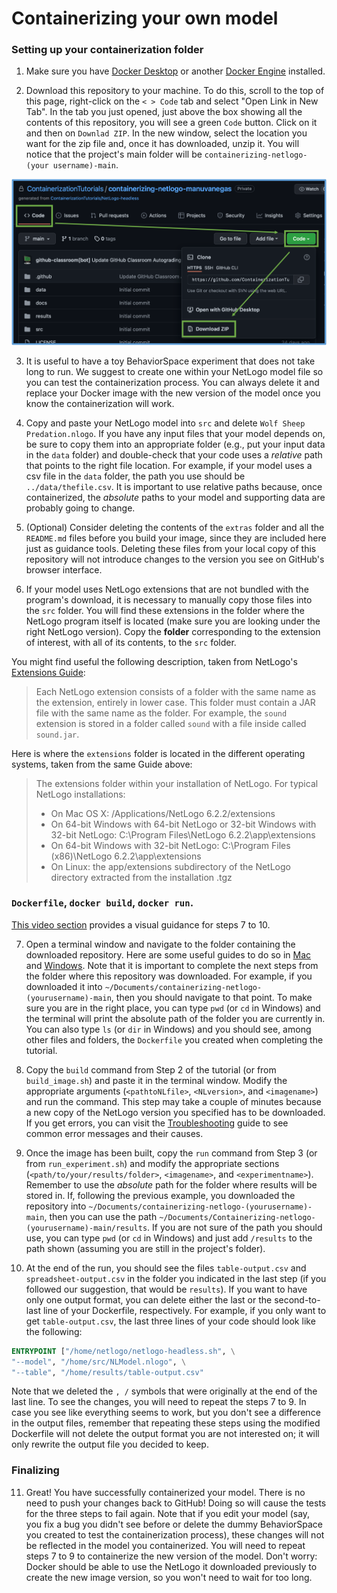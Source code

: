 # Containerizing your own model



### Setting up your containerization folder

 1. Make sure you have [Docker Desktop](https://www.docker.com/products/docker-desktop) or another [Docker Engine](https://docs.docker.com/engine/install/) installed.

 2. Download this repository to your machine. To do this, scroll to the top of this page, right-click on the `< > Code` tab and select "Open Link in New Tab". In the tab you just opened, just above the box showing all the contents of this repository, you will see a green `Code` button. Click on it and then on `Downlad ZIP`. In the new window, select the location you want for the zip file and, once it has downloaded, unzip it. You will notice that the project's main folder will be `containerizing-netlogo-(your username)-main`.
 
<img src='../extras/images/NS1.png' width='600'>
 
 3. It is useful to have a toy BehaviorSpace experiment that does not take long to run. We suggest to create one within your NetLogo model file so you can test the containerization process. You can always delete it and replace your Docker image with the new version of the model once you know the containerization will work.
 
 4. Copy and paste your NetLogo model into `src` and delete `Wolf Sheep Predation.nlogo`. If you have any input files that your model depends on, be sure to copy them into an appropriate folder (e.g., put your input data in the `data` folder) and double-check that your code uses a _relative_ path that points to the right file location. For example, if your model uses a csv file in the `data` folder, the path you use should be `../data/thefile.csv`. It is important to use relative paths because, once containerized, the _absolute_ paths to your model and supporting data are probably going to change.
 
 5. (Optional) Consider deleting the contents of the `extras` folder and all the `README.md` files before you build your image, since they are included here just as guidance tools. Deleting these files from your local copy of this repository will not introduce changes to the version you see on GitHub's browser interface.
 
 6. If your model uses NetLogo extensions that are not bundled with the program's download, it is necessary to manually copy those files into the `src` folder. You will find these extensions in the folder where the NetLogo program itself is located (make sure you are looking under the right NetLogo version). Copy the **folder** corresponding to the extension of interest, with all of its contents, to the `src` folder.
 
 You might find useful the following description, taken from NetLogo's [Extensions Guide](https://ccl.northwestern.edu/netlogo/docs/extensions.html):

> Each NetLogo extension consists of a folder with the same name as the extension, entirely in lower case. This folder must contain a JAR file with the same name as the folder. For example, the `sound` extension is stored in a folder called `sound` with a file inside called `sound.jar`.

Here is where the `extensions` folder is located in the different operating systems, taken from the same Guide above:

> The extensions folder within your installation of NetLogo. For typical NetLogo installations:
> - On Mac OS X: /Applications/NetLogo 6.2.2/extensions
> - On 64-bit Windows with 64-bit NetLogo or 32-bit Windows with 32-bit NetLogo: C:\Program Files\NetLogo 6.2.2\app\extensions
> - On 64-bit Windows with 32-bit NetLogo: C:\Program Files (x86)\NetLogo 6.2.2\app\extensions
> - On Linux: the app/extensions subdirectory of the NetLogo directory extracted from the installation .tgz
 
### `Dockerfile`, `docker build`, `docker run`.

 [This video section](https://youtu.be/ICYM-vXx_Q4?t=132) provides a visual guidance for steps 7 to 10.
    
 7. Open a terminal window and navigate to the folder containing the downloaded repository. Here are some useful guides to do so in [Mac](https://www.macworld.com/article/2042378/master-the-command-line-navigating-files-and-folders.html) and [Windows](https://www.computerhope.com/issues/chusedos.htm). Note that it is important to complete the next steps from the folder where this repository was downloaded. For example, if you downloaded it into `~/Documents/containerizing-netlogo-(yourusername)-main`, then you should navigate to that point. To make sure you are in the right place, you can type `pwd` (or `cd` in Windows) and the terminal will print the absolute path of the folder you are currently in. You can also type `ls` (or `dir` in Windows) and you should see, among other files and folders, the `Dockerfile` you created when completing the tutorial.
 
 8. Copy the `build` command from Step 2 of the tutorial (or from `build_image.sh`) and paste it in the terminal window. Modify the appropriate arguments (`<pathtoNLfile>`, `<NLversion>`, and `<imagename>`) and run the command. This step may take a couple of minutes because a new copy of the NetLogo version you specified has to be downloaded. If you get errors, you can visit the [Troubleshooting](../extras/Troubleshooting.md) guide to see common error messages and their causes.
 
 9. Once the image has been built, copy the `run` command from Step 3 (or from `run_experiment.sh`) and modify the appropriate sections (`<path/to/your/results/folder>`, `<imagename>`, and `<experimentname>`). Remember to use the _absolute_ path for the folder where results will be stored in. If, following the previous example, you downloaded the repository into `~/Documents/containerizing-netlogo-(yourusername)-main`, then you can use the path `~/Documents/Containerizing-netlogo-(yourusername)-main/results`. If you are not sure of the path you should use, you can type `pwd` (or `cd` in Windows) and just add `/results` to the path shown (assuming you are still in the project's folder).
 
 10. At the end of the run, you should see the files `table-output.csv` and `spreadsheet-output.csv` in the folder you indicated in the last step (if you followed our suggestion, that would be `results`). If you want to have only one output format, you can delete either the last or the second-to-last line of your Dockerfile, respectively. For example, if you only want to get `table-output.csv`, the last three lines of your code should look like the following:
 
```Dockerfile
ENTRYPOINT ["/home/netlogo/netlogo-headless.sh", \
"--model", "/home/src/NLModel.nlogo", \
"--table", "/home/results/table-output.csv"
``` 
 
Note that we deleted the `, /` symbols that were originally at the end of the last line. To see the changes, you will need to repeat the steps 7 to 9. In case you see like everything seems to work, but you don't see a difference in the output files, remember that repeating these steps using the modified Dockerfile will not delete the output format you are not interested on; it will only rewrite the output file you decided to keep.
 
### Finalizing
 
 11. Great! You have successfully containerized your model. There is no need to push your changes back to GitHub! Doing so will cause the tests for the three steps to fail again. Note that if you edit your model (say, you fix a bug you didn't see before or delete the dummy BehaviorSpace you created to test the containerization process), these changes will not be reflected in the model you containerized. You will need to repeat steps 7 to 9 to containerize the new version of the model. Don't worry: Docker should be able to use the NetLogo it downloaded previously to create the new image version, so you won't need to wait for too long.
 
 
